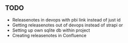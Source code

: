 ## TODO
- Releasenotes in devops with pbi link instead of just id
- Getting releasenotes out of devops instead of strapi or
- Setting up own sqlite db within project
- Creating releasenotes in Confluence